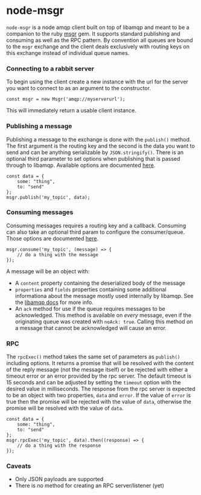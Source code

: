# node-msgr

`node-msgr` is a node amqp client built on top of libamqp and meant to be a companion to the ruby [msgr](https://github.com/jgraichen/msgr) gem.  It supports standard publishing and consuming as well as the RPC pattern.  By convention all queues are bound to the `msgr` exchange and the client deals exclusively with routing keys on this exchange instead of individual queue names.

### Connecting to a rabbit server
To begin using the client create a new instance with the url for the server you want to connect to as an argument to the constructor.
```
const msgr = new Msgr('amqp://myserverurl');
```
This will immediately return a usable client instance.

### Publishing a message
Publishing a message to the exchange is done with the `publish()` method.  The first argument is the routing key and the second is the data you want to send and can be anything serializable by `JSON.stringify()`. There is an optional third parameter to set options when publishing that is passed through to libamqp.  Available options are documented [here](http://www.squaremobius.net/amqp.node/channel_api.html#channel_publish).
```
const data = {
    some: "thing",
    to: "send"
};
msgr.publish('my_topic', data);
```

### Consuming messages
Consuming messages requires a routing key and a callback. Consuming can also take an optional third param to configure the consumer/queue.  Those options are documented [here](http://www.squaremobius.net/amqp.node/channel_api.html#channel_consume).
```
msgr.consume('my_topic', (message) => {
    // do a thing with the message
});
```
A message will be an object with:
* A `content` property containing the deserialized body of the message
* `properties` and `fields` properties containing some additional informationa about the message mostly used internally by libamqp. See the [libamqp docs](http://www.squaremobius.net/amqp.node/channel_api.html#channel_consume) for more info.
* An `ack` method for use if the queue requires messages to be acknowledged. This method is available on _every_ message, even if the originating queue was created with `noAck: true`.  Calling this method on a message that cannot be acknowledged will cause an error.

### RPC
The `rpcExec()` method takes the same set of parameters as `publish()` including options.  It returns a promise that will be resolved with the content of the reply message (not the message itself) or be rejected with either a timeout error or an error provided by the rpc server.  The default timeout is 15 seconds and can be adjusted by setting the `timeout` option with the desired value in milliseconds.  The response from the rpc server is expected to be an object with two properties, `data` and `error`.  If the value of `error` is true then the promise will be rejected with the value of `data`, otherwise the promise will be resolved with the value of `data`.
```
const data = {
    some: "thing",
    to: "send"
};
msgr.rpcExec('my_topic', data).then((response) => {
    // do a thing with the response
});
```

### Caveats
* Only JSON payloads are supported
* There is no method for creating an RPC server/listener (yet)
